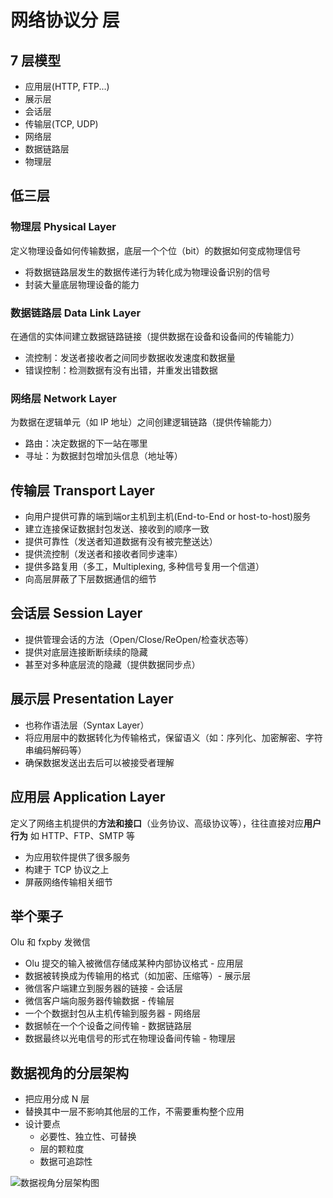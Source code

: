 # 网络协议分 层

## 7 层模型

- 应用层(HTTP, FTP...)
- 展示层
- 会话层
- 传输层(TCP, UDP)
- 网络层
- 数据链路层
- 物理层

## 低三层

### 物理层 Physical Layer

定义物理设备如何传输数据，底层一个个位（bit）的数据如何变成物理信号

- 将数据链路层发生的数据传递行为转化成为物理设备识别的信号
- 封装大量底层物理设备的能力

### 数据链路层 Data Link Layer

在通信的实体间建立数据链路链接（提供数据在设备和设备间的传输能力）

- 流控制：发送者接收者之间同步数据收发速度和数据量
- 错误控制：检测数据有没有出错，并重发出错数据

### 网络层 Network Layer

为数据在逻辑单元（如 IP 地址）之间创建逻辑链路（提供传输能力）

- 路由：决定数据的下一站在哪里
- 寻址：为数据封包增加头信息（地址等）

## 传输层 Transport Layer

- 向用户提供可靠的端到端or主机到主机(End-to-End or host-to-host)服务
- 建立连接保证数据封包发送、接收到的顺序一致
- 提供可靠性（发送者知道数据有没有被完整送达）
- 提供流控制（发送者和接收者同步速率）
- 提供多路复用（多工，Multiplexing, 多种信号复用一个信道）
- 向高层屏蔽了下层数据通信的细节

## 会话层 Session Layer

- 提供管理会话的方法（Open/Close/ReOpen/检查状态等）
- 提供对底层连接断断续续的隐藏
- 甚至对多种底层流的隐藏（提供数据同步点）

## 展示层 Presentation Layer

- 也称作语法层（Syntax Layer）
- 将应用层中的数据转化为传输格式，保留语义（如：序列化、加密解密、字符串编码解码等）
- 确保数据发送出去后可以被接受者理解

## 应用层 Application Layer

定义了网络主机提供的**方法和接口**（业务协议、高级协议等），往往直接对应**用户行为**
如 HTTP、FTP、SMTP 等

- 为应用软件提供了很多服务
- 构建于 TCP 协议之上
- 屏蔽网络传输相关细节

## 举个栗子

Olu 和 fxpby 发微信

- Olu 提交的输入被微信存储成某种内部协议格式 - 应用层
- 数据被转换成为传输用的格式（如加密、压缩等）- 展示层
- 微信客户端建立到服务器的链接 - 会话层
- 微信客户端向服务器传输数据 - 传输层
- 一个个数据封包从主机传输到服务器 - 网络层
- 数据帧在一个个设备之间传输 - 数据链路层
- 数据最终以光电信号的形式在物理设备间传输 - 物理层

## 数据视角的分层架构

- 把应用分成 N 层
- 替换其中一层不影响其他层的工作，不需要重构整个应用
- 设计要点
  - 必要性、独立性、可替换
  - 层的颗粒度
  - 数据可追踪性

![数据视角分层架构图](https://fxpby.oss-cn-beijing.aliyuncs.com/blogImg/network/%E6%95%B0%E6%8D%AE%E8%A7%86%E8%A7%92%20OSI%20%E5%88%86%E5%B1%82%E6%9E%B6%E6%9E%84.png)
